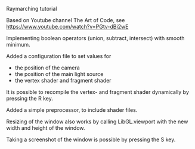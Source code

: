 Raymarching tutorial

Based on Youtube channel The Art of Code,
see https://www.youtube.com/watch?v=PGtv-dBi2wE

Implementing boolean operators (union, subtract, intersect) with smooth minimum.

Added a configuration file to set values for
- the position of the camera
- the position of the main light source
- the vertex shader and fragment shader

It is possible to recompile the vertex- and fragment
shader dynamically by pressing the R key.

Added a simple preprocessor, to include shader files.

Resizing of the window also works by calling LibGL.viewport
with the new width and height of the window.

Taking a screenshot of the window is possible by pressing the
S key.

